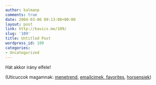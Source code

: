 ```yaml
---
author: kalmanp
comments: true
date: 2004-03-06 09:13:08+00:00
layout: post
link: http://kavics.me/109/
slug: '109'
title: Untitled Post
wordpress_id: 109
categories:
- Uncategorized
---
```


Hát akkor irány elfele!




(Uticuccok magamnak: [menetrend](http://www.volanbusz.hu/menetrend/nemzetk/m791.htm), [emailcimek](http://kavics.freeblog.hu/Files/addresses.csv),[ favorites](http://kavics.freeblog.hu/Files/bookmark.htm), [horsensiek](http://kavics.freeblog.hu/Files/Ci.zip))
